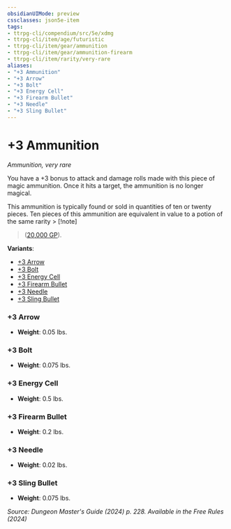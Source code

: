 ```yaml
---
obsidianUIMode: preview
cssclasses: json5e-item
tags:
- ttrpg-cli/compendium/src/5e/xdmg
- ttrpg-cli/item/age/futuristic
- ttrpg-cli/item/gear/ammunition
- ttrpg-cli/item/gear/ammunition-firearm
- ttrpg-cli/item/rarity/very-rare
aliases: 
- "+3 Ammunition"
- "+3 Arrow"
- "+3 Bolt"
- "+3 Energy Cell"
- "+3 Firearm Bullet"
- "+3 Needle"
- "+3 Sling Bullet"
---
```

# +3 Ammunition
*Ammunition, very rare*  



You have a +3 bonus to attack and damage rolls made with this piece of magic ammunition. Once it hits a target, the ammunition is no longer magical.

This ammunition is typically found or sold in quantities of ten or twenty pieces. Ten pieces of this ammunition are equivalent in value to a potion of the same rarity > [!note]
> ([20,000 GP](Misc%20Files/CLI/compendium/tables/magic-item-values-by-rarity-magic-item-rarities-and-values-xdmg.md)).

**Variants**:
- [+3 Arrow](#+3%20Arrow)
- [+3 Bolt](#+3%20Bolt)
- [+3 Energy Cell](#+3%20Energy%20Cell)
- [+3 Firearm Bullet](#+3%20Firearm%20Bullet)
- [+3 Needle](#+3%20Needle)
- [+3 Sling Bullet](#+3%20Sling%20Bullet)

### +3 Arrow

- **Weight**: 0.05 lbs.

### +3 Bolt

- **Weight**: 0.075 lbs.

### +3 Energy Cell

- **Weight**: 0.5 lbs.

### +3 Firearm Bullet

- **Weight**: 0.2 lbs.

### +3 Needle

- **Weight**: 0.02 lbs.

### +3 Sling Bullet

- **Weight**: 0.075 lbs.


*Source: Dungeon Master's Guide (2024) p. 228. Available in the Free Rules (2024)*